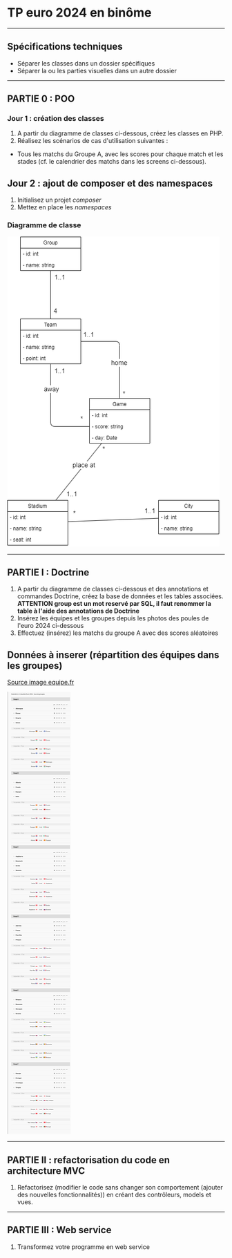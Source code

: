 # TP euro 2024 en binôme

---

## Spécifications techniques

- Séparer les classes dans un dossier spécifiques
- Séparer la ou les parties visuelles dans un autre dossier

---

## PARTIE 0 : POO

### Jour 1 : création des classes

1. A partir du diagramme de classes ci-dessous, créez les classes en PHP.
2. Réalisez les scénarios de cas d'utilisation suivantes :
- Tous les matchs du Groupe A, avec les scores pour chaque match et les stades (cf. le calendrier des matchs dans les screens ci-dessous).

## Jour 2 : ajout de composer et des namespaces

1. Initialisez un projet *composer*
2. Mettez en place les *namespaces* 
<!-- 3. Bonus : Générez de manière aléatoire les scores (tout en restant réaliste pas de "147-0" lol) et Affichez le classement du groupe A en fonction des résultats des matchs -->

### Diagramme de classe

![mld](./img/diag_class_euro.png)

---

## PARTIE I : Doctrine

1. A partir du diagramme de classes ci-dessous et des annotations et commandes Doctrine, créez la base de données et les tables associées. **ATTENTION group est un mot reservé par SQL, il faut renommer la table à l'aide des annotations de Doctrine**
2. Insérez les équipes et les groupes depuis les photos des poules de l'euro 2024 ci-dessous
3. Effectuez (insérez) les matchs du groupe A avec des scores aléatoires

## Données à inserer (répartition des équipes dans les groupes)

[Source image equipe.fr](https://www.lequipe.fr/Football/euro/page-calendrier-resultats)

![equipe](./img/equipe.png)

---

## PARTIE II : refactorisation du code en architecture MVC

1. Refactorisez (modifier le code sans changer son comportement (ajouter des nouvelles fonctionnalités)) en créant des contrôleurs, models et vues.

---

## PARTIE III : Web service

1. Transformez votre programme en web service




